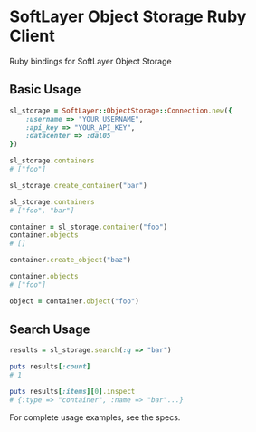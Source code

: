 SoftLayer Object Storage Ruby Client
====================================

Ruby bindings for SoftLayer Object Storage

Basic Usage
----------

```ruby
sl_storage = SoftLayer::ObjectStorage::Connection.new({
    :username => "YOUR_USERNAME", 
    :api_key => "YOUR_API_KEY", 
    :datacenter => :dal05
})

sl_storage.containers
# ["foo"]

sl_storage.create_container("bar")

sl_storage.containers
# ["foo", "bar"]

container = sl_storage.container("foo")
container.objects
# []

container.create_object("baz")

container.objects
# ["foo"]

object = container.object("foo")
```

Search Usage
-----------

```ruby
results = sl_storage.search(:q => "bar")

puts results[:count]
# 1

puts results[:items][0].inspect
# {:type => "container", :name => "bar"...}
```

For complete usage examples, see the specs.
